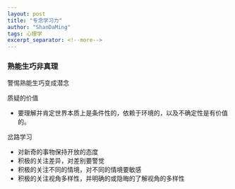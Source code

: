 ```yaml
---
layout: post
title: "专念学习力"
author: "ShanDaMing"
tags: 心理学
excerpt_separator: <!--more-->
---
```


<!--more-->

### 熟能生巧非真理
警惕熟能生巧变成潜念

质疑的价值
* 要理解并肯定世界本质上是条件性的，依赖于环境的，以及不确定性是有价值的。

岔路学习
* 对新奇的事物保持开放的态度
* 积极的关注差异，对差别要警觉
* 积极的关注不同的情境，对不同的情境要敏感
* 积极的关注视角多样性，并明确的或隐晦的了解视角的多样性
